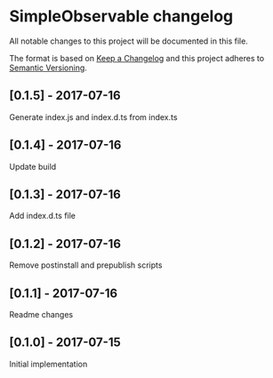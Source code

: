 # SimpleObservable changelog

All notable changes to this project will be documented in this file.

The format is based on [Keep a Changelog](http://keepachangelog.com/en/1.0.0/)
and this project adheres to [Semantic Versioning](http://semver.org/spec/v2.0.0.html).

## [0.1.5] - 2017-07-16
Generate index.js and index.d.ts from index.ts

## [0.1.4] - 2017-07-16
Update build

## [0.1.3] - 2017-07-16
Add index.d.ts file

## [0.1.2] - 2017-07-16
Remove postinstall and prepublish scripts

## [0.1.1] - 2017-07-16
Readme changes

## [0.1.0] - 2017-07-15
Initial implementation
